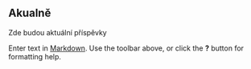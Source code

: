##

## Akualně

Zde budou aktuální příspěvky 

Enter text in [Markdown](http://daringfireball.net/projects/markdown/). Use the toolbar above, or click the **?** button for formatting help.
